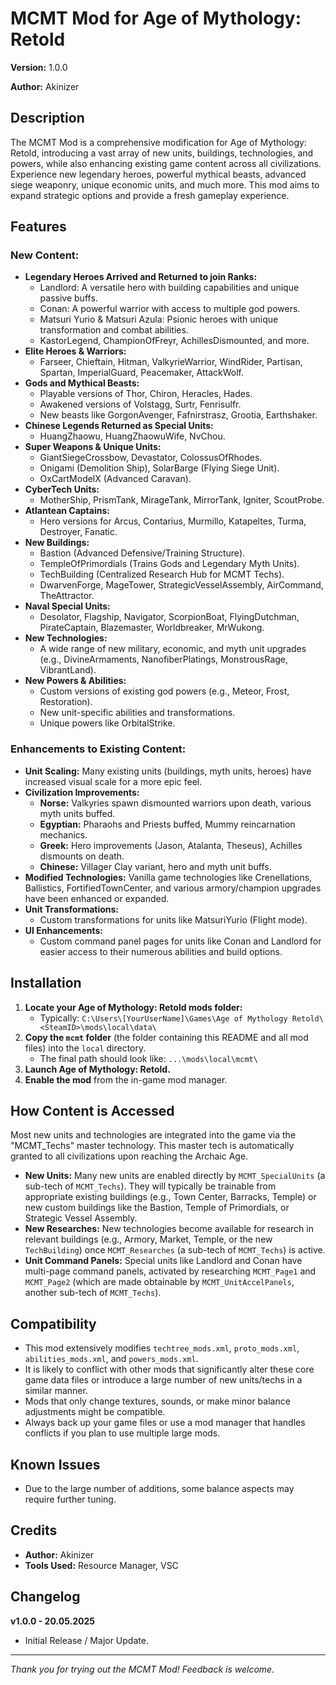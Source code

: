 # MCMT Mod for Age of Mythology: Retold

**Version:** 1.0.0

**Author:** Akinizer

## Description

The MCMT Mod is a comprehensive modification for Age of Mythology: Retold, introducing a vast array of new units, buildings, technologies, and powers, while also enhancing existing game content across all civilizations. Experience new legendary heroes, powerful mythical beasts, advanced siege weaponry, unique economic units, and much more. This mod aims to expand strategic options and provide a fresh gameplay experience.

## Features

### New Content:

*   **Legendary Heroes Arrived and Returned to join Ranks:**
    *   Landlord: A versatile hero with building capabilities and unique passive buffs.
    *   Conan: A powerful warrior with access to multiple god powers.
    *   Matsuri Yurio & Matsuri Azula: Psionic heroes with unique transformation and combat abilities.
    *   KastorLegend, ChampionOfFreyr, AchillesDismounted, and more.
*   **Elite Heroes & Warriors:**
    *   Farseer, Chieftain, Hitman, ValkyrieWarrior, WindRider, Partisan, Spartan, ImperialGuard, Peacemaker, AttackWolf.
*   **Gods and Mythical Beasts:**
    *   Playable versions of Thor, Chiron, Heracles, Hades.
    *   Awakened versions of Volstagg, Surtr, Fenrisulfr.
    *   New beasts like GorgonAvenger, Fafnirstrasz, Grootia, Earthshaker.
*   **Chinese Legends Returned as Special Units:**
    *   HuangZhaowu, HuangZhaowuWife, NvChou.
*   **Super Weapons & Unique Units:**
    *   GiantSiegeCrossbow, Devastator, ColossusOfRhodes.
    *   Onigami (Demolition Ship), SolarBarge (Flying Siege Unit).
    *   OxCartModelX (Advanced Caravan).
*   **CyberTech Units:**
    *   MotherShip, PrismTank, MirageTank, MirrorTank, Igniter, ScoutProbe.
*   **Atlantean Captains:**
    *   Hero versions for Arcus, Contarius, Murmillo, Katapeltes, Turma, Destroyer, Fanatic.
*   **New Buildings:**
    *   Bastion (Advanced Defensive/Training Structure).
    *   TempleOfPrimordials (Trains Gods and Legendary Myth Units).
    *   TechBuilding (Centralized Research Hub for MCMT Techs).
    *   DwarvenForge, MageTower, StrategicVesselAssembly, AirCommand, TheAttractor.
*   **Naval Special Units:**
    *   Desolator, Flagship, Navigator, ScorpionBoat, FlyingDutchman, PirateCaptain, Blazemaster, Worldbreaker, MrWukong.
*   **New Technologies:**
    *   A wide range of new military, economic, and myth unit upgrades (e.g., DivineArmaments, NanofiberPlatings, MonstrousRage, VibrantLand).
*   **New Powers & Abilities:**
    *   Custom versions of existing god powers (e.g., Meteor, Frost, Restoration).
    *   New unit-specific abilities and transformations.
    *   Unique powers like OrbitalStrike.

### Enhancements to Existing Content:

*   **Unit Scaling:** Many existing units (buildings, myth units, heroes) have increased visual scale for a more epic feel.
*   **Civilization Improvements:**
    *   **Norse:** Valkyries spawn dismounted warriors upon death, various myth units buffed.
    *   **Egyptian:** Pharaohs and Priests buffed, Mummy reincarnation mechanics.
    *   **Greek:** Hero improvements (Jason, Atalanta, Theseus), Achilles dismounts on death.
    *   **Chinese:** Villager Clay variant, hero and myth unit buffs.
*   **Modified Technologies:** Vanilla game technologies like Crenellations, Ballistics, FortifiedTownCenter, and various armory/champion upgrades have been enhanced or expanded.
*   **Unit Transformations:**
    *   Custom transformations for units like MatsuriYurio (Flight mode).
*   **UI Enhancements:**
    *   Custom command panel pages for units like Conan and Landlord for easier access to their numerous abilities and build options.

## Installation

1.  **Locate your Age of Mythology: Retold mods folder:**
    *   Typically: `C:\Users\[YourUserName]\Games\Age of Mythology Retold\<SteamID>\mods\local\data\`
2.  **Copy the `mcmt` folder** (the folder containing this README and all mod files) into the `local` directory.
    *   The final path should look like: `...\mods\local\mcmt\`
3.  **Launch Age of Mythology: Retold.**
4.  **Enable the mod** from the in-game mod manager.

## How Content is Accessed

Most new units and technologies are integrated into the game via the "MCMT_Techs" master technology. This master tech is automatically granted to all civilizations upon reaching the Archaic Age.

*   **New Units:** Many new units are enabled directly by `MCMT_SpecialUnits` (a sub-tech of `MCMT_Techs`). They will typically be trainable from appropriate existing buildings (e.g., Town Center, Barracks, Temple) or new custom buildings like the Bastion, Temple of Primordials, or Strategic Vessel Assembly.
*   **New Researches:** New technologies become available for research in relevant buildings (e.g., Armory, Market, Temple, or the new `TechBuilding`) once `MCMT_Researches` (a sub-tech of `MCMT_Techs`) is active.
*   **Unit Command Panels:** Special units like Landlord and Conan have multi-page command panels, activated by researching `MCMT_Page1` and `MCMT_Page2` (which are made obtainable by `MCMT_UnitAccelPanels`, another sub-tech of `MCMT_Techs`).

## Compatibility

*   This mod extensively modifies `techtree_mods.xml`, `proto_mods.xml`, `abilities_mods.xml`, and `powers_mods.xml`.
*   It is likely to conflict with other mods that significantly alter these core game data files or introduce a large number of new units/techs in a similar manner.
*   Mods that only change textures, sounds, or make minor balance adjustments might be compatible.
*   Always back up your game files or use a mod manager that handles conflicts if you plan to use multiple large mods.

## Known Issues

*   Due to the large number of additions, some balance aspects may require further tuning.

## Credits

*   **Author:** Akinizer
*   **Tools Used:** Resource Manager, VSC

## Changelog

**v1.0.0 - 20.05.2025**
*   Initial Release / Major Update.

---

*Thank you for trying out the MCMT Mod! Feedback is welcome.*
